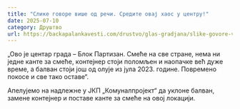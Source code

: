 ```yaml
---
title: "Слике говоре више од речи. Средите овај хаос у центру!"
date: 2025-07-10
category: Друштво
url: https://backapalankavesti.com/drustvo/glas-gradjana/slike-govore-vise-od-reci-sredite-ovaj-haos/
---
```


„Ово је центар града – Блок Партизан. Смеће на све стране, нема ни једне канте за смеће, контејнер стоји поломљен и наопачке већ дуже време, а балван стоји још од олује из јула 2023. године. Повремено покосе и све тако оставе“.

Апелујемо на надлежне у ЈКП „Комуналпројект“ да уклоне балван, замене контејнер и поставе канте за смеће на овој локацији.
